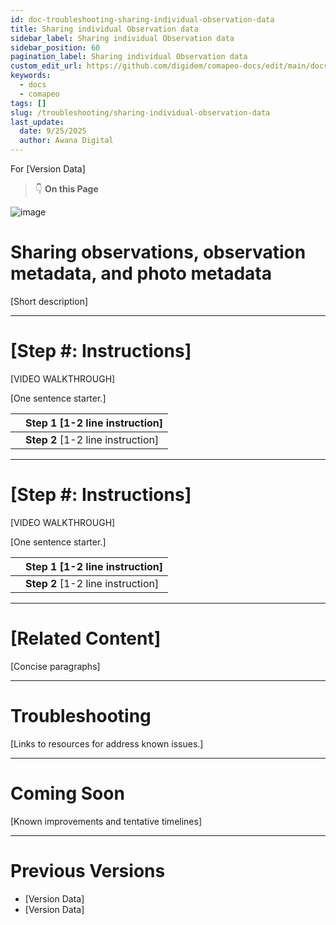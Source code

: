```yaml
---
id: doc-troubleshooting-sharing-individual-observation-data
title: Sharing individual Observation data
sidebar_label: Sharing individual Observation data
sidebar_position: 60
pagination_label: Sharing individual Observation data
custom_edit_url: https://github.com/digidem/comapeo-docs/edit/main/docs/troubleshooting/sharing-individual-observation-data.md
keywords:
  - docs
  - comapeo
tags: []
slug: /troubleshooting/sharing-individual-observation-data
last_update:
  date: 9/25/2025
  author: Awana Digital
---
```


For [Version Data]


> 👇 **On this Page**


![image](/images/sharingindividualobs_0.png)


# Sharing observations, observation metadata, and photo metadata


[Short description]


---


# [Step #: Instructions]


[VIDEO WALKTHROUGH]


[One sentence starter.]


|   | Step 1 [1-2 line instruction]     |
| - | --------------------------------- |
|   | **Step 2** [1-2 line instruction] |


---


# [Step #: Instructions]


[VIDEO WALKTHROUGH]


[One sentence starter.]


|   | Step 1 [1-2 line instruction]     |
| - | --------------------------------- |
|   | **Step 2** [1-2 line instruction] |


---


# [Related Content]


[Concise paragraphs]


---


# Troubleshooting


[Links to resources for address known issues.]


---


# Coming Soon


[Known improvements and tentative timelines]


---


# Previous Versions

- [Version Data]
- [Version Data]
